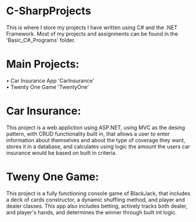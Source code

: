 # C-SharpProjects
 This is where I store my projects I have written using C# and the .NET Framework. Most of my projects and assignments can be found in the 'Basic_C#_Programs' folder.

# Main Projects:
• Car Insurance App 'CarInsurance'  
• Twenty One Game 'TwentyOne'

# Car Insurance:
This project is a web appliction using ASP.NET, using MVC as the desing pattern, with CRUD functionality built in, that allows a user to enter information about themselves and about the type of coverage they want, stores it in a database, and calculates using logic the amount the users car insurance would be based on built in criteria. 

# Tweny One Game:
This project is a fully functioning console game of BlackJack, that includes a deck of cards constructor, a dynamic shuffling method, and player and dealer classes. This app also includes betting, actively tracks both dealer, and player's hands, and determines the winner through built int logic. 




